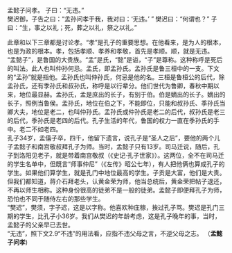 孟懿子问孝。 子曰：“无违。”  
樊迟御，子告之曰：“孟孙问孝于我，我对曰：‘无违。’ ” 樊迟曰：“何谓也？” 子曰：“生，事之以礼；死，葬之以礼，祭之以礼。”

此章和以下三章都是讨论孝。“孝”是孔子的重要思想。在他看来，是为人的根本，也是为政的根本。孝，包括孝顺、孝养和孝敬，首先是孝顺。顺，就是无违。  
“孟懿子”，是鲁国的大贵族。“孟”是氏，“懿”是谥，“子”是尊称。这种称呼是死后的叫法。此人也叫仲孙何忌。孟氏，即孟孙氏。孟孙氏是鲁三桓中的一支。下文的“孟孙”就是指他。孟孙氏也叫仲孙氏，何忌是他的名。三桓是鲁桓公的后代，除孟孙氏，还有季孙氏和叔孙氏，称呼是以行辈分。他们世代为鲁卿，春秋中期以来，地位最显赫。孟孙氏，孟是庶出的长子，有别于伯。伯是嫡出的长子。嫡出的长子，照例当鲁侯。孟孙氏，地位在伯之下，不能即位，只能和叔孙氏、季孙氏当卿大夫，地位是老二，也叫仲孙氏。孟孙氏或仲孙氏是老二的后代，叔孙氏是老三的后代，季孙氏是老四的后代。孔子生活的年代，鲁国的权力一直在季孙氏的手中。老二不如老四。  
孔子34岁，孟僖子卒，四千，他留下遗言，说孔子是“圣人之后”，要他的两个儿子孟懿子和南宫敬叔拜孔子为师。当时，孟懿子只有13岁。司马迁说，随后，孔子到洛阳见老子，就是带着南宫敬叔（《史记·孔子世家》）。这两位，全不在司马迁的学生名单中，但既言“师事仲尼”（《左传》昭公七年），有人把他俩也算成孔子的学生。如果他们算学生，就是孔门中地位最高的学生。子贡是大富，他们是大贵。但我们都知道，蒋介石拜老头，认黄金荣为师，他当总统后，黄金荣把帖子退还，不再以师生相称。这种身份很高的徒弟不是一般的徒弟。孟懿子即便拜孔子为师，恐怕也不同于随侍左右的那些学生。  
“樊迟”，樊须，字子迟，这是以字称。他喜欢种庄稼，挨过孔子骂。樊迟是孔门三期的学生，比孔子小36岁。我们从樊迟的年龄考虑，这是孔子晚年的事，当时，孟懿子的父亲早已去世。  
“无违”，照下文2.9“不违”的用法看，应指不违父母之言，不逆父母之志。 （**孟懿子问孝**)
